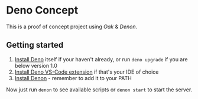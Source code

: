 # Deno Concept

This is a proof of concept project using *Oak* & *Denon*.

## Getting started
1. [Install Deno](https://deno.land) itself if your haven't already, or run `deno upgrade` if you are below version 1.0
2. [Install Deno VS-Code extension](https://github.com/denoland/vscode_deno) if that's your IDE of choice
3. [Install Denon](https://github.com/denosaurs/denon) - remember to add it to your PATH

Now just run `denon` to see available scripts or `denon start` to start the server.
